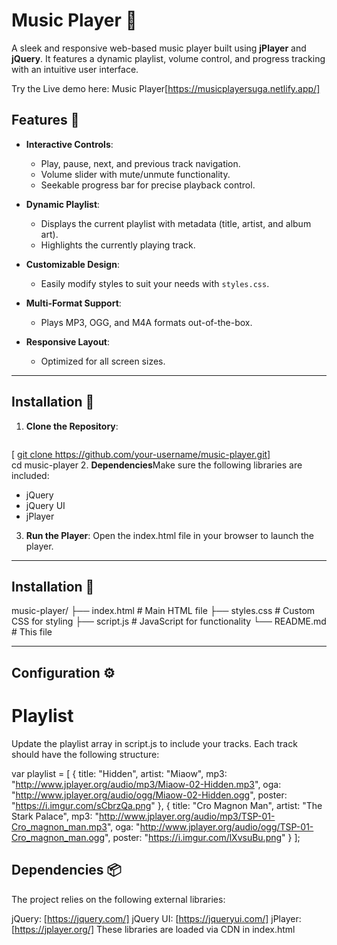 # Music Player 🎵

A sleek and responsive web-based music player built using **jPlayer** and **jQuery**. It features a dynamic playlist, volume control, and progress tracking with an intuitive user interface.

Try the Live demo here: Music Player[https://musicplayersuga.netlify.app/]

## Features 🚀

- **Interactive Controls**:
  - Play, pause, next, and previous track navigation.
  - Volume slider with mute/unmute functionality.
  - Seekable progress bar for precise playback control.

- **Dynamic Playlist**:
  - Displays the current playlist with metadata (title, artist, and album art).
  - Highlights the currently playing track.

- **Customizable Design**:
  - Easily modify styles to suit your needs with `styles.css`.

- **Multi-Format Support**:
  - Plays MP3, OGG, and M4A formats out-of-the-box.

- **Responsive Layout**:
  - Optimized for all screen sizes.

---

## Installation 🔧

1. **Clone the Repository**:
   ```bash
[  [ git clone https://github.com/your-username/music-player.git]
](https://github.com/sugapriya-k/Music-Player.git)   
cd music-player
2. **Dependencies**Make sure the following libraries are included:
- jQuery
- jQuery UI
- jPlayer
3. **Run the Player**:
Open the index.html file in your browser to launch the player.

---

## Installation 🔧

music-player/
├── index.html         # Main HTML file
├── styles.css         # Custom CSS for styling
├── script.js          # JavaScript for functionality
└── README.md          # This file

---

## Configuration ⚙️

# Playlist
Update the playlist array in script.js to include your tracks. Each track should have the following structure:

var playlist = [
  {
    title: "Hidden",
    artist: "Miaow",
    mp3: "http://www.jplayer.org/audio/mp3/Miaow-02-Hidden.mp3",
    oga: "http://www.jplayer.org/audio/ogg/Miaow-02-Hidden.ogg",
    poster: "https://i.imgur.com/sCbrzQa.png"
  },
  {
    title: "Cro Magnon Man",
    artist: "The Stark Palace",
    mp3: "http://www.jplayer.org/audio/mp3/TSP-01-Cro_magnon_man.mp3",
    oga: "http://www.jplayer.org/audio/ogg/TSP-01-Cro_magnon_man.ogg",
    poster: "https://i.imgur.com/lXvsuBu.png"
  }
];

## Dependencies 📦

The project relies on the following external libraries:

jQuery: [https://jquery.com/]
jQuery UI: [https://jqueryui.com/]
jPlayer: [https://jplayer.org/]
These libraries are loaded via CDN in index.html



